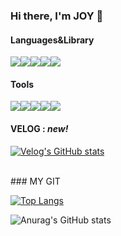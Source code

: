 ### Hi there, I'm JOY 👋
#### Languages&Library
<div style="display:flex;"><img src="https://img.shields.io/badge/HTML5-E34F26?style=flat-square&logo=HTML5&logoColor=white"/><img src="https://img.shields.io/badge/CSS3-1572B6?style=flat-square&logo=CSS3&logoColor=white"/><img src="https://img.shields.io/badge/JavaScript-F7DF1E?style=flat-square&logo=JavaScript&logoColor=black"/><img src="https://img.shields.io/badge/React-61DAFB?style=flat-square&logo=React&logoColor=white"/><img src="https://img.shields.io/badge/Redux-764ABC?style=flat-square&logo=Redux&logoColor=white"/></div>

#### Tools
<div style="display:flex;"><img src="https://img.shields.io/badge/Vercel-000000?style=flat-square&logo=Vercel&logoColor=white"/><img src="https://img.shields.io/badge/Netlify-00C7B7?style=flat-square&logo=Netlify&logoColor=white"/><img src="https://img.shields.io/badge/JiraSoftware-0052CC?style=flat-square&logo=Jira-Software&logoColor=white"/><img src="https://img.shields.io/badge/Github-181717?style=flat-square&logo=Github&logoColor=white"/><img src="https://img.shields.io/badge/Slack-4A154B?style=flat-square&logo=Slack&logoColor=white"/></div>

#### VELOG : *new!*

[![Velog's GitHub stats](https://velog-readme-stats.vercel.app/api?name=joyfive)](https://github.com/joyfive/velog-readme-stats)

<br>
### MY GIT

[![Top Langs](https://github-readme-stats.vercel.app/api/top-langs/?username=joyfive&layout=compact)](https://github.com/joyfive/github-readme-stats)<br>

![Anurag's GitHub stats](https://github-readme-stats.vercel.app/api?username=joyfive&show_icons=true&theme=radical)<br>
